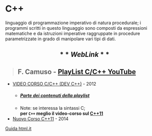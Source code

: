 # C++
linguaggio di programmazione imperativo di natura procedurale; i programmi scritti in questo linguaggio sono composti da espressioni matematiche e da istruzioni imperative raggruppate in procedure parametrizzate in grado di manipolare vari tipi di dati.
## $$ ** Web Link ** $$
> ## F. Camuso - [PlayList C/C++ YouTube](https://www.youtube.com/user/fcamuso/playlists?view=50&sort=dd&shelf_id=2)
- [VIDEO CORSO C/C++ (DEV C++)](https://www.youtube.com/playlist?list=PL43F4019E88196A2B) - 2012
    - ##### [Parte dei contenuti della playlist](http://www.camuso.it/cplusplus.asp)
    - Note: se interessa la sintassi C;  
    **per `C++` meglio il video-corso sul [C++11](https://www.youtube.com/playlist?list=PL0qAPtx8YtJfZpJD7uFxAXglkiHSEhktG)**
- [Nuovo Corso C++11](https://www.youtube.com/playlist?list=PL0qAPtx8YtJfZpJD7uFxAXglkiHSEhktG) - 2014  


[Guida html.it](https://www.html.it/guide/guida-c/)